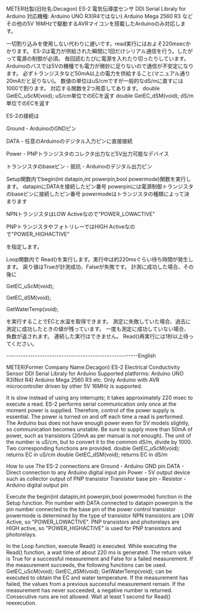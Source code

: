 METER社製(旧社名:Decagon) 
ES-2 電気伝導度センサ
DDI Serial Libraly for Arduino
対応機種:
  Arduino UNO R3(R4ではない)
  Arduino Mega 2560 R3 など
その他の5V 16MHzで駆動するAVRマイコンを搭載したArduinoのみ対応します。

一切割り込みを使用しない代わりに遅いです。read実行にはおよそ220msecかかります。
ES-2は電力が供給された瞬間に1回だけシリアル通信を行う。したがって電源の制御が必須。
毎回読むたびに電源を入れたり切ったりしています。
Arduinoのバスでは5Vの機種でも電力が微妙に足りないので通信が不安定になります。
必ずトランジスタなど50mA以上の電力を供給すること(マニュアル通り20mAだと足りない)。
数値の単位はuS/cmですが一般的なdS/mに直すには1000で割ります。
対応する関数を2つ用意してあります。
double GetEC_uScM(void);    uS/cm単位でのECを返す
double GetEC_dSM(void);     dS/m単位でのECを返す

ES-2の接続は

Ground - ArduinoのGNDピン

DATA - 任意のArduinoのデジタル入力ピンに直接接続

Power - PNPトランジスタのコレクタ出力など5V出力可能なデバイス

トランジスタのbaseピン - 抵抗 - Arduinoのデジタル出力ピン


Setup関数内でbegin(int datapin,int powerpin,bool powermode)関数を実行します。
datapinにDATAを接続したピン番号
powerpinには電源制御トランジスタのbaseピンに接続したピン番号
powermodeはトランジスタの種類によって決まります

  NPNトランジスタはLOW Activeなので"POWER_LOWACTIVE"
  
  PNPトランジスタやフォトリレーではHIGH Activeなので"POWER_HIGHACTIVE"
  
  を指定します。

Loop関数内で
Read()を実行します。実行中は約220msぐらい待ち時間が発生します。
戻り値はTrueが計測成功、Falseが失敗です。
計測に成功した場合、その後に

GetEC_uScM(void);

GetEC_dSM(void);

GetWaterTemp(void);

を実行することでECと水温を取得できます。
測定に失敗していた場合、過去に測定に成功したときの値が残っています。
一度も測定に成功していない場合、負数が返されます。
連続した実行はできません。
Read()再実行には1秒以上待ってください。

-------------------------------------------------------English

METER(Former Company Name:Decagon) 
ES-2 Electrical Conductivity Sensor
DDI Serial Libraly for Arduino
Supported platforms:
  Arduino UNO R3(Not R4)
  Arduino Mega 2560 R3 etc.
Only Arduino with AVR microcontroller driven by other 5V 16MHz is supported.

It is slow instead of using any interrupts; it takes approximately 220 msec to execute a read.
ES-2 performs serial communication only once at the moment power is supplied. Therefore, control of the power supply is essential.
The power is turned on and off each time a read is performed.
The Arduino bus does not have enough power even for 5V models slightly, so communication becomes unstable.
Be sure to supply more than 50mA of power, such as transistors (20mA as per manual is not enough).
The unit of the number is uS/cm, but to convert it to the common dS/m, divide by 1000.
Two corresponding functions are provided.
double GetEC_uScM(void); returns EC in uS/cm
double GetEC_dSM(void); returns EC in dS/m

How to use
The ES-2 connections are
Ground - Arduino GND pin
DATA - Direct connection to any Arduino digital input pin
Power - 5V output device such as collector output of PNP transistor
Transistor base pin - Resistor - Arduino digital output pin

Execute the begin(int datapin,int powerpin,bool powermode) function in the Setup function.
Pin number with DATA connected to datapin
powerpin is the pin number connected to the base pin of the power control transistor
powermode is determined by the type of transistor
  NPN transistors are LOW Active, so "POWER_LOWACTIVE".
  PNP transistors and photorelays are HIGH active, so "POWER_HIGHACTIVE" is used for PNP transistors and photorelays.

In the Loop function, execute
Read() is executed. While executing the Read() function, a wait time of about 220 ms is generated.
The return value is True for a successful measurement and False for a failed measurement.
If the measurement succeeds, the following functions can be used.
GetEC_uScM(void);
GetEC_dSM(void);
GetWaterTemp(void);
can be executed to obtain the EC and water temperature.
If the measurement has failed, the values from a previous successful measurement remain.
If the measurement has never succeeded, a negative number is returned.
Consecutive runs are not allowed.
Wait at least 1 second for Read() reexecution.
